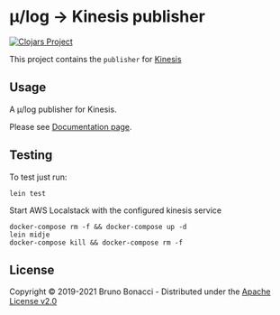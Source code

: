 # μ/log -> Kinesis publisher
[![Clojars Project](https://img.shields.io/clojars/v/com.brunobonacci/mulog-kinesis.svg)](https://clojars.org/com.brunobonacci/mulog-kinesis)

This project contains the `publisher` for [Kinesis](https://aws.amazon.com/kinesis/)


## Usage
A μ/log publisher for Kinesis.

Please see [Documentation page](../doc/publishers/kinesis-publisher.md).

## Testing

To test just run:
``` shell
lein test
```


Start AWS Localstack with the configured kinesis service
``` shell
docker-compose rm -f && docker-compose up -d
lein midje
docker-compose kill && docker-compose rm -f
```

## License

Copyright © 2019-2021 Bruno Bonacci - Distributed under the [Apache License v2.0](http://www.apache.org/licenses/LICENSE-2.0)

